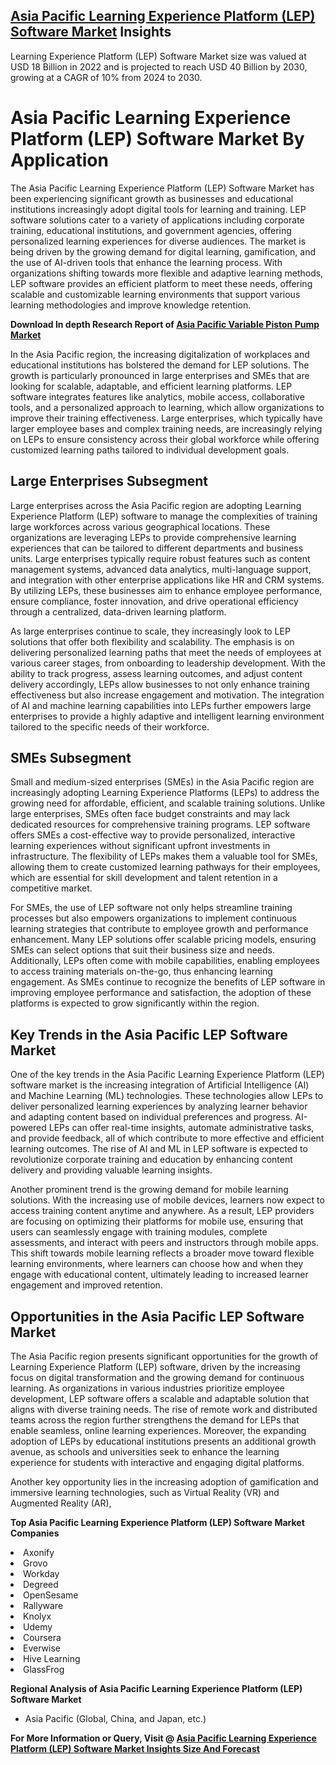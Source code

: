 <h2><a href="https://www.verifiedmarketreports.com/download-sample/?rid=87040&amp;utm_source=Github-Feb&amp;utm_medium=219" target="_blank">Asia Pacific Learning Experience Platform (LEP) Software Market</a> Insights</h2><p>Learning Experience Platform (LEP) Software Market size was valued at USD 18 Billion in 2022 and is projected to reach USD 40 Billion by 2030, growing at a CAGR of 10% from 2024 to 2030.</p><p><h1>Asia Pacific Learning Experience Platform (LEP) Software Market By Application</h1> <p>The Asia Pacific Learning Experience Platform (LEP) Software Market has been experiencing significant growth as businesses and educational institutions increasingly adopt digital tools for learning and training. LEP software solutions cater to a variety of applications including corporate training, educational institutions, and government agencies, offering personalized learning experiences for diverse audiences. The market is being driven by the growing demand for digital learning, gamification, and the use of AI-driven tools that enhance the learning process. With organizations shifting towards more flexible and adaptive learning methods, LEP software provides an efficient platform to meet these needs, offering scalable and customizable learning environments that support various learning methodologies and improve knowledge retention.</p> <p><strong><p><strong>Download In depth Research Report of <a href="https://www.verifiedmarketreports.com/download-sample/?rid=236118&amp;utm_source=Pulse-Dec&amp;utm_medium=219" target="_blank">Asia Pacific Variable Piston Pump Market</a></strong></p></strong></p> <p>In the Asia Pacific region, the increasing digitalization of workplaces and educational institutions has bolstered the demand for LEP solutions. The growth is particularly pronounced in large enterprises and SMEs that are looking for scalable, adaptable, and efficient learning platforms. LEP software integrates features like analytics, mobile access, collaborative tools, and a personalized approach to learning, which allow organizations to improve their training effectiveness. Large enterprises, which typically have larger employee bases and complex training needs, are increasingly relying on LEPs to ensure consistency across their global workforce while offering customized learning paths tailored to individual development goals.</p> <h2>Large Enterprises Subsegment</h2> <p>Large enterprises across the Asia Pacific region are adopting Learning Experience Platform (LEP) software to manage the complexities of training large workforces across various geographical locations. These organizations are leveraging LEPs to provide comprehensive learning experiences that can be tailored to different departments and business units. Large enterprises typically require robust features such as content management systems, advanced data analytics, multi-language support, and integration with other enterprise applications like HR and CRM systems. By utilizing LEPs, these businesses aim to enhance employee performance, ensure compliance, foster innovation, and drive operational efficiency through a centralized, data-driven learning platform.</p> <p>As large enterprises continue to scale, they increasingly look to LEP solutions that offer both flexibility and scalability. The emphasis is on delivering personalized learning paths that meet the needs of employees at various career stages, from onboarding to leadership development. With the ability to track progress, assess learning outcomes, and adjust content delivery accordingly, LEPs allow businesses to not only enhance training effectiveness but also increase engagement and motivation. The integration of AI and machine learning capabilities into LEPs further empowers large enterprises to provide a highly adaptive and intelligent learning environment tailored to the specific needs of their workforce.</p> <h2>SMEs Subsegment</h2> <p>Small and medium-sized enterprises (SMEs) in the Asia Pacific region are increasingly adopting Learning Experience Platforms (LEPs) to address the growing need for affordable, efficient, and scalable training solutions. Unlike large enterprises, SMEs often face budget constraints and may lack dedicated resources for comprehensive training programs. LEP software offers SMEs a cost-effective way to provide personalized, interactive learning experiences without significant upfront investments in infrastructure. The flexibility of LEPs makes them a valuable tool for SMEs, allowing them to create customized learning pathways for their employees, which are essential for skill development and talent retention in a competitive market.</p> <p>For SMEs, the use of LEP software not only helps streamline training processes but also empowers organizations to implement continuous learning strategies that contribute to employee growth and performance enhancement. Many LEP solutions offer scalable pricing models, ensuring SMEs can select options that suit their business size and needs. Additionally, LEPs often come with mobile capabilities, enabling employees to access training materials on-the-go, thus enhancing learning engagement. As SMEs continue to recognize the benefits of LEP software in improving employee performance and satisfaction, the adoption of these platforms is expected to grow significantly within the region.</p> <h2>Key Trends in the Asia Pacific LEP Software Market</h2> <p>One of the key trends in the Asia Pacific Learning Experience Platform (LEP) software market is the increasing integration of Artificial Intelligence (AI) and Machine Learning (ML) technologies. These technologies allow LEPs to deliver personalized learning experiences by analyzing learner behavior and adapting content based on individual preferences and progress. AI-powered LEPs can offer real-time insights, automate administrative tasks, and provide feedback, all of which contribute to more effective and efficient learning outcomes. The rise of AI and ML in LEP software is expected to revolutionize corporate training and education by enhancing content delivery and providing valuable learning insights.</p> <p>Another prominent trend is the growing demand for mobile learning solutions. With the increasing use of mobile devices, learners now expect to access training content anytime and anywhere. As a result, LEP providers are focusing on optimizing their platforms for mobile use, ensuring that users can seamlessly engage with training modules, complete assessments, and interact with peers and instructors through mobile apps. This shift towards mobile learning reflects a broader move toward flexible learning environments, where learners can choose how and when they engage with educational content, ultimately leading to increased learner engagement and improved retention.</p> <h2>Opportunities in the Asia Pacific LEP Software Market</h2> <p>The Asia Pacific region presents significant opportunities for the growth of Learning Experience Platform (LEP) software, driven by the increasing focus on digital transformation and the growing demand for continuous learning. As organizations in various industries prioritize employee development, LEP software offers a scalable and adaptable solution that aligns with diverse training needs. The rise of remote work and distributed teams across the region further strengthens the demand for LEPs that enable seamless, online learning experiences. Moreover, the expanding adoption of LEPs by educational institutions presents an additional growth avenue, as schools and universities seek to enhance the learning experience for students with interactive and engaging digital platforms.</p> <p>Another key opportunity lies in the increasing adoption of gamification and immersive learning technologies, such as Virtual Reality (VR) and Augmented Reality (AR),</p><p><strong>Top Asia Pacific Learning Experience Platform (LEP) Software Market Companies</strong></p><div data-test-id=""><p><li>Axonify</li><li> Grovo</li><li> Workday</li><li> Degreed</li><li> OpenSesame</li><li> Rallyware</li><li> Knolyx</li><li> Udemy</li><li> Coursera</li><li> Everwise</li><li> Hive Learning</li><li> GlassFrog</li></p><div><strong>Regional Analysis of&nbsp;Asia Pacific Learning Experience Platform (LEP) Software Market</strong></div><ul><li dir="ltr"><p dir="ltr">Asia Pacific (Global, China, and Japan, etc.)</p></li></ul><p><strong>For More Information or Query, Visit @&nbsp;</strong><strong><a href="https://www.verifiedmarketreports.com/product/global-learning-experience-platform-lep-software-market-growth-status-and-outlook-2019-2024/?utm_source=Github-Feb&amp;utm_medium=219" target="_blank">Asia Pacific Learning Experience Platform (LEP) Software Market Insights Size And Forecast</a></strong></p></div><h2>&nbsp;</h2><div data-test-id="">&nbsp;</div>
